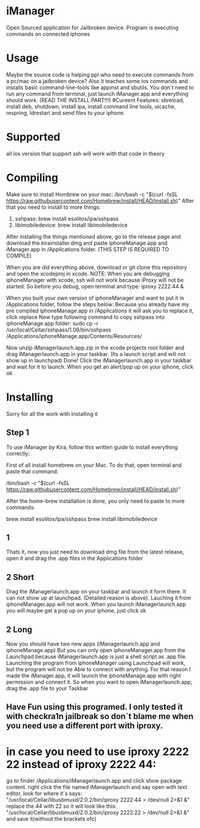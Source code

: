 # iManager
Open Sourced application for Jailbroken device. Program is executing commands on connected iphones


# Usage
Maybe the source code is helping ppl who need to execute commands from a pc/mac on a jailbroken device? Also it teaches some ios commands and installs
basic command-line-tools like appinst and sbutils. 
You don´t need to run any command from terminal, just launch iManager.app and everything should work. (READ THE INSTALL PART!!!)
#Cureent Features:
sbreload, install deb, shutdown, install ipa, install command line tools, uicache, respring, ldrestart and send files to your iphone.


# Supported
all ios version that support ssh will work with that code in theory

# Compiling
Make sure to install Hombrew on your mac:
/bin/bash -c "$(curl -fsSL https://raw.githubusercontent.com/Homebrew/install/HEAD/install.sh)"
After that you need to install to more things:
1. sshpass:
brew install esolitos/ipa/sshpass
2. libimobiledevice:
brew install libimobiledevice

After installing the things mentioned above, go to the release page and download the kirainstaller.dmg and paste iphoneManage.app and iManager.app in /Applications folder. (THIS STEP IS REQUIRED TO COMPILE)

When you are did everything above, download or git clone this repository and open the xcodeproj in xcode.
NOTE: When you are debugging iphoneManager with xcode, ssh will not work because iProxy will not be started. So before you debug, open terminal and type:
iproxy 2222:44 &


When you built your own version of iphoneManager and want to put it in /Applications folder, follow the steps below:
Because you already have my pre compiled iphoneManage.app in /Applications it will ask you to replace it, click replace
Now type following command to copy sshpass into iphoneManage.app folder: 
sudo cp -r /usr/local/Cellar/sshpass/1.06/bin/sshpass /Applications/iphoneManage.app/Contents/Resources/

Now unzip iManagerlaunch.app.zip in the xcode projects root folder and drag iManagerlaunch.app in your taskbar. (Its a launch script and will not show up in launchpad)
Done! Click the iManagerlaunch.app in your taskbar and wait for it to launch. When you get an alert/pop up on your iphone, click ok


# Installing
Sorry for all the work with installing it
## Step 1
To use iManager by Kira, follow this written guide to install everything correctly:

First of all install homebrew on your Mac. To do that, open terminal and paste that command:

/bin/bash -c "$(curl -fsSL https://raw.githubusercontent.com/Homebrew/install/HEAD/install.sh)" 

After the home-brew installation is done, you only need to paste to more commands:

brew install esolitos/ipa/sshpass
brew install libimobiledevice
## 1
Thats it, now you just need to download dmg file from the latest release, open it and drag the .app files in the Applications folder
## 2 Short
Drag the iManagerlaunch.app on your taskbar and launch it form there. It can not show up at launchpad. (Detailed reason is above). 
Lauching it from iphoneManager.app will not work. When you launch iManagerlaunch.app you will maybe get a pop up on your iphone, just click ok
## 2 Long
Now you should have two new apps (iManagerlaunch.app and iphoneManage.app)
But you can only open iphoneManager.app from the Launchpad because iManagerlaunch.app is just
a shell script as .app file. 
Launching the program from iphoneManager using Launchpad will work, but the program will not be 
Able to connect with anything. For that reason I made the iManager.app, it will launch the iphoneManage.app with right permission and connect it.
So when you want to open iManagerlaunch.app, drag the .app file to your Taskbar

## Have Fun using this programed. I only tested it with checkra1n jailbreak so don´t blame me when you need use a different port with iproxy.
# in case you need to use iproxy 2222 22 instead of iproxy 2222 44:
go to finder /Applications/iManagerlaunch.app and click show package content. right click the file named iManagerlaunch and say open with text editor,
look for where it´s says:
"/usr/local/Cellar/libusbmuxd/2.0.2/bin/iproxy 2222:44 > /dev/null 2>&1 &" 
replace the 44 with 22 so it will look like this:
"/usr/local/Cellar/libusbmuxd/2.0.2/bin/iproxy 2222:22 > /dev/null 2>&1 &" and save it(without the brackets ofc) 

